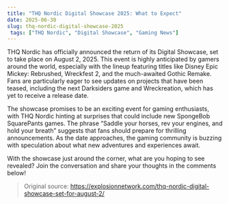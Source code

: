 ```yaml
---
title: "THQ Nordic Digital Showcase 2025: What to Expect"
date: 2025-06-30
slug: thq-nordic-digital-showcase-2025
 tags: ["THQ Nordic", "Digital Showcase", "Gaming News"]
---
```


THQ Nordic has officially announced the return of its Digital Showcase, set to take place on August 2, 2025. This event is highly anticipated by gamers around the world, especially with the lineup featuring titles like Disney Epic Mickey: Rebrushed, Wreckfest 2, and the much-awaited Gothic Remake. Fans are particularly eager to see updates on projects that have been teased, including the next Darksiders game and Wreckreation, which has yet to receive a release date.

The showcase promises to be an exciting event for gaming enthusiasts, with THQ Nordic hinting at surprises that could include new SpongeBob SquarePants games. The phrase “Saddle your horses, rev your engines, and hold your breath” suggests that fans should prepare for thrilling announcements. As the date approaches, the gaming community is buzzing with speculation about what new adventures and experiences await.

With the showcase just around the corner, what are you hoping to see revealed? Join the conversation and share your thoughts in the comments below!
> Original source: https://explosionnetwork.com/thq-nordic-digital-showcase-set-for-august-2/